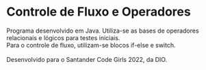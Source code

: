 # Controle de Fluxo e Operadores

Programa desenvolvido em Java. Utiliza-se as bases de operadores relacionais e lógicos para testes iniciais. <br>
Para o controle de fluxo, utilizam-se blocos if-else e switch.<br><br>
Desenvolvido para o Santander Code Girls 2022, da DIO.